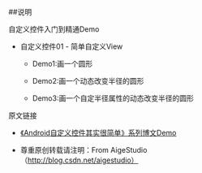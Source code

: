 ##说明

自定义控件入门到精通Demo

 - 自定义控件01 - 简单自定义View

    - Demo1:画一个圆形

    - Demo2:画一个动态改变半径的圆形

    - Demo3:画一个自定半径属性的动态改变半径的圆形

原文链接

 - [《Android自定义控件其实很简单》系列博文Demo](http://blog.csdn.net/column/details/androidcustomview.html)

 - 尊重原创转载请注明：From AigeStudio（http://blog.csdn.net/aigestudio）

